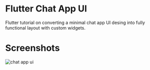# Flutter Chat App UI 

Flutter tutorial on converting a minimal chat app UI desing into fully functional layout with custom widgets.


# Screenshots

![chat app ui](https://i.ibb.co/BsdN7k6/Chat-App.png)
